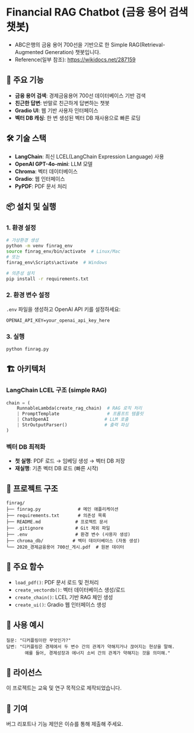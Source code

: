 # Financial RAG Chatbot (금융 용어 검색 챗봇)

- ABC은행의 금융 용어 700선을 기반으로 한 Simple RAG(Retrieval-Augmented Generation) 챗봇입니다.
- Reference(일부 참조): https://wikidocs.net/287159

## 🚀 주요 기능

- **금융 용어 검색**: 경제금융용어 700선 데이터베이스 기반 검색
- **친근한 답변**: 반말로 친근하게 답변하는 챗봇
- **Gradio UI**: 웹 기반 사용자 인터페이스
- **벡터 DB 캐싱**: 한 번 생성된 벡터 DB 재사용으로 빠른 로딩

## 🛠️ 기술 스택

- **LangChain**: 최신 LCEL(LangChain Expression Language) 사용
- **OpenAI GPT-4o-mini**: LLM 모델
- **Chroma**: 벡터 데이터베이스
- **Gradio**: 웹 인터페이스
- **PyPDF**: PDF 문서 처리

## 📦 설치 및 실행

### 1. 환경 설정
```bash
# 가상환경 생성
python -m venv finrag_env
source finrag_env/bin/activate  # Linux/Mac
# 또는
finrag_env\Scripts\activate  # Windows

# 의존성 설치
pip install -r requirements.txt
```

### 2. 환경 변수 설정
`.env` 파일을 생성하고 OpenAI API 키를 설정하세요:
```
OPENAI_API_KEY=your_openai_api_key_here
```

### 3. 실행
```bash
python finrag.py
```

## 🏗️ 아키텍처

### LangChain LCEL 구조 (simple RAG)
```python
chain = (
    RunnableLambda(create_rag_chain)  # RAG 로직 처리
    | PromptTemplate                  # 프롬프트 템플릿
    | ChatOpenAI                     # LLM 호출
    | StrOutputParser()              # 출력 파싱
)
```

### 벡터 DB 최적화
- **첫 실행**: PDF 로드 → 임베딩 생성 → 벡터 DB 저장
- **재실행**: 기존 벡터 DB 로드 (빠른 시작)

## 📁 프로젝트 구조

```
finrag/
├── finrag.py              # 메인 애플리케이션
├── requirements.txt       # 의존성 목록
├── README.md             # 프로젝트 문서
├── .gitignore            # Git 제외 파일
├── .env                  # 환경 변수 (사용자 생성)
├── chroma_db/           # 벡터 데이터베이스 (자동 생성)
└── 2020_경제금융용어 700선_게시.pdf  # 원본 데이터
```

## 🔧 주요 함수

- `load_pdf()`: PDF 문서 로드 및 전처리
- `create_vectordb()`: 벡터 데이터베이스 생성/로드
- `create_chain()`: LCEL 기반 RAG 체인 생성
- `create_ui()`: Gradio 웹 인터페이스 생성

## 🎯 사용 예시

```
질문: "디커플링이란 무엇인가?"
답변: "디커플링은 경제에서 두 변수 간의 관계가 약해지거나 끊어지는 현상을 말해. 
       예를 들어, 경제성장과 에너지 소비 간의 관계가 약해지는 것을 의미해."
```

## 📝 라이선스

이 프로젝트는 교육 및 연구 목적으로 제작되었습니다.

## 🤝 기여

버그 리포트나 기능 제안은 이슈를 통해 제출해 주세요.